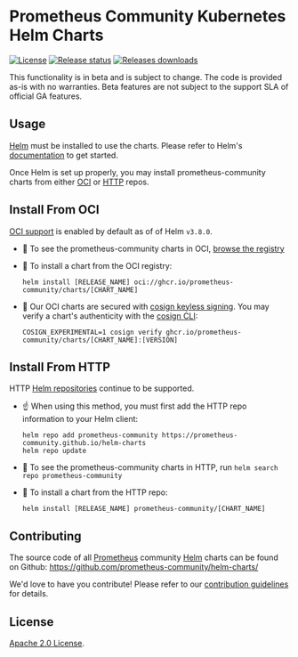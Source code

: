 # Prometheus Community Kubernetes Helm Charts

[![License](https://img.shields.io/badge/License-Apache%202.0-blue.svg)](https://opensource.org/licenses/Apache-2.0)
[![Release status](https://github.com/prometheus-community/helm-charts/workflows/Release%20Charts/badge.svg?branch=main)](https://github.com/prometheus-community/helm-charts/actions/workflows/release.yaml?query=branch%3Amain)
[![Releases downloads](https://img.shields.io/github/downloads/prometheus-community/helm-charts/total.svg)](https://github.com/prometheus-community/helm-charts/releases)

This functionality is in beta and is subject to change. The code is provided as-is with no warranties. Beta features are not subject to the support SLA of official GA features.

## Usage

[Helm](https://helm.sh) must be installed to use the charts.
Please refer to Helm's [documentation](https://helm.sh/docs/) to get started.

Once Helm is set up properly, you may install prometheus-community charts from either [OCI](#install-from-oci) or [HTTP](#install-from-http) repos.

## Install From OCI

[OCI support](https://helm.sh/docs/topics/registries/#using-an-oci-based-registry) is enabled by default as of of Helm `v3.8.0`.

- 👀 To see the prometheus-community charts in OCI, [browse the registry](https://github.com/orgs/prometheus-community/packages?repo_name=helm-charts)
- 🚀 To install a chart from the OCI registry:

  ```console
  helm install [RELEASE_NAME] oci://ghcr.io/prometheus-community/charts/[CHART_NAME]
  ```

- 🔐 Our OCI charts are secured with [cosign keyless signing](https://github.com/sigstore/cosign/blob/main/KEYLESS.md). You may verify a chart's authenticity with the [cosign CLI](https://github.com/sigstore/cosign/blob/main/README.md):

  ```console
  COSIGN_EXPERIMENTAL=1 cosign verify ghcr.io/prometheus-community/charts/[CHART_NAME]:[VERSION]
  ```

## Install From HTTP

HTTP [Helm repositories](https://helm.sh/docs/topics/charts/#chart-repositories) continue to be supported.

- ☝️ When using this method, you must first add the HTTP repo information to your Helm client:

  ```console
  helm repo add prometheus-community https://prometheus-community.github.io/helm-charts
  helm repo update
  ```

- 👀 To see the prometheus-community charts in HTTP, run `helm search repo prometheus-community`

- 🚀 To install a chart from the HTTP repo:

  ```console
  helm install [RELEASE_NAME] prometheus-community/[CHART_NAME]
  ```

## Contributing

The source code of all [Prometheus](https://prometheus.io) community [Helm](https://helm.sh) charts can be found on Github: <https://github.com/prometheus-community/helm-charts/>

<!-- Keep full URL links to repo files because this README syncs from main to gh-pages.  -->
We'd love to have you contribute! Please refer to our [contribution guidelines](https://github.com/prometheus-community/helm-charts/blob/main/CONTRIBUTING.md) for details.

## License

<!-- Keep full URL links to repo files because this README syncs from main to gh-pages.  -->
[Apache 2.0 License](https://github.com/prometheus-community/helm-charts/blob/main/LICENSE).

